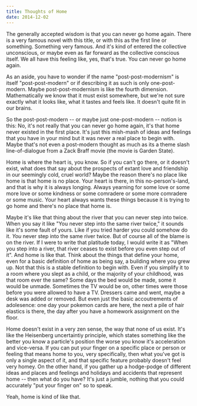 ```yaml
---
title: Thoughts of Home
date: 2014-12-02
---
```

The generally accepted wisdom is that you can never go home again. There is a very famous novel with this title, or with this as the first line or something. Something very famous. And it's kind of entered the collective unconscious, or maybe even as far forward as the collective conscious itself. We all have this feeling like, yes, that's true. You can never go home again.

As an aside, you have to wonder if the name "post-post-modernism" is itself "post-post-modern" or if describing it as such is only one-post-modern. Maybe post-post-modernism is like the fourth dimension. Mathematically we know that it must exist somewhere, but we're not sure exactly what it looks like, what it tastes and feels like. It doesn't quite fit in our brains.

So the post-post-modern -- or maybe just one-post-modern -- notion is this: No, it's not really that you can never go home again, it's that home never existed in the first place. It's just this mish-mash of ideas and feelings that you have in your mind but it was never a real place to begin with. Maybe that's not even a post-modern thought as much as its a theme slash line-of-dialogue from a Zack Braff movie (the movie is Garden State).

Home is where the heart is, you know. So if you can't go there, or it doesn't exist, what does that say about the prospects of extant love and friendship in our seemingly cold, cruel world? Maybe the reason there's no place like home is that home is no place. Your heart is there, in this no-person's-land, and that is why it is always longing. Always yearning for some love or some more love or some kindness or some comradere or some more comradere or some music. Your heart always wants these things because it is trying to go home and there's no place that home is.

Maybe it's like that thing about the river that you can never step into twice. When you say it like "You never step into the same river twice," it sounds like it's some fault of yours. Like if you tried harder you could somehow do it. _You_ never step into the same river twice. But of course all of the blame is on the river. If I were to write that platitude today, I would write it as "When you step into a river, that river ceases to exist before you even step out of it". And home is like that. Think about the things that define your home, even for a basic definition of home as being say, a building where you grew up. Not that this is a stable definition to begin with. Even if you simplify it to a room where you slept as a child, or the majority of your childhood, was that room ever the same? Some days the bed would be made, some it would be unmade. Sometimes the TV would be on, other times were those before you were allowed to have a TV. Dressers came and went, maybe a desk was added or removed. But even just the basic accoutrements of adolesence: one day your pokemon cards are here, the next a pile of hair elastics is there, the day after you have a homework assignment on the floor.

Home doesn't exist in a very zen sense, the way that none of us exist. It's like the Heisenberg uncertaintiy principle, which states something like the better you know a particle's position the worse you know it's acceleration and vice-versa. If you can put your finger on a specific place or person or feeling that means home to you, very specifically, then what you've got is only a single aspect of it, and that specific feature probably doesn't feel very homey. On the other hand, if you gather up a hodge-podge of different ideas and places and feelings and holidays and accidents that represent home -- then what do you have? It's just a jumble, nothing that you could accurately "put your finger on" so to speak.

Yeah, home is kind of like that.